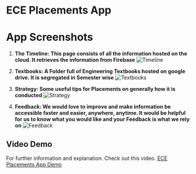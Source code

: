 # ECE Placements App
# App Screenshots
1. **The Timeline: This page consists of all the information hosted on the cloud. It retrieves the information from Firebase**
![Timeline](https://github.com/diganthp/ECE-Placements-App/blob/master/Images/Screenshot_20180615-035247.jpg)

2. **Textbooks: A Folder full of Engineering Textbooks hosted on google drive. It is segregated in Semester wise**
![Textbooks](https://github.com/diganthp/ECE-Placements-App/blob/master/Images/Screenshot_20180615-035254.jpg)

3. **Strategy: Some useful tips for Placements on generally how it is conducted**
![Strategy](https://github.com/diganthp/ECE-Placements-App/blob/master/Images/Screenshot_20180615-035304.jpg)

4. **Feedback: We would love to improve and make information be accessible faster and easier, anywhere, anytime. It would be helpful for us to know what you would like and your Feedback is what we rely on**
![Feedback](https://github.com/diganthp/ECE-Placements-App/blob/master/Images/Screenshot_20180615-035310.jpg)

## Video Demo
For further information and explanation. Check out this video. 
[ECE Placements App Demo](https://www.youtube.com/watch?v=fdVHEZnoJ1g&t)
